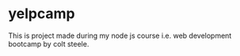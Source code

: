 # yelpcamp
This is project made during my node js course i.e. web development bootcamp by colt steele.
